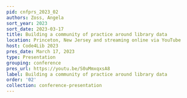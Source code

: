 ```yaml
---
pid: cnfprs_2023_02
authors: Zoss, Angela
sort_year: 2023
sort_date: 2023-03-17
title: Building a community of practice around library data
location: Princeton, New Jersey and streaming online via YouTube
host: Code4Lib 2023
pres_date: March 17, 2023
type: Presentation 
grouping: conference
pres_url: https://youtu.be/S0uMmxqxsA8
label: Building a community of practice around library data
order: '02'
collection: conference-presentation
---
```

